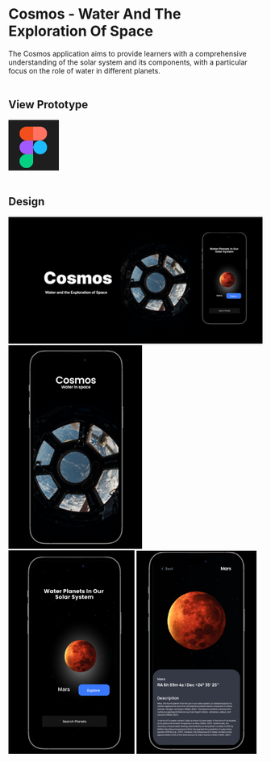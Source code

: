 # Cosmos - Water And The Exploration Of Space

The Cosmos application aims to provide learners with a comprehensive understanding of the 
solar system and its components, with a particular focus on the role of water in different planets.<br>
<br>

## View Prototype

<a href="https://www.figma.com/proto/cW9bGVNvBo9t2KtRiGRwou/Cosmos---Water-And-The-Exploration-Of-Space?node-id=350-103&scaling=scale-down&page-id=0%3A1&starting-point-node-id=350%3A103"><img src="FigmaLogo.png" width="100"></img></a>
<br>
<br>

## Design

<img src="Backgrounds/Thumbnail.png" width="760"><br>
<img src="Backgrounds/StartScreenApp.png" width="265">
<img src="Backgrounds/HomeScreenGrab.png" width="250">
<img src="Backgrounds/MarsScreenApp.png" width="238">

